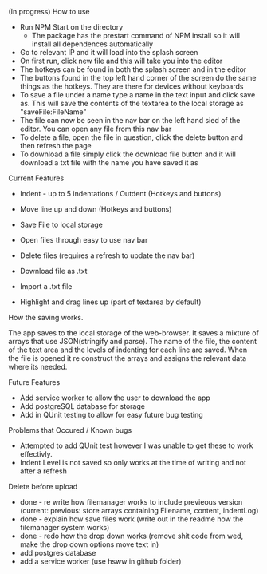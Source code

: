 (In progress)
How to use

- Run NPM Start on the directory
    - The package has the prestart command of NPM install so it will install all dependences automatically 
- Go to relevant IP and it will load into the splash screen
- On first run, click new file and this will take you into the editor
- The hotkeys can be found in both the splash screen and in the editor
- The buttons found in the top left hand corner of the screen do the same things as the hotkeys. They are there for devices without keyboards
- To save a file under a name type a name in the text input and click save as. This will save the contents of the textarea to the local storage as    "saveFile:FileName"
- The file can now be seen in the nav bar on the left hand sied of the editor. You can open any file from this nav bar
- To delete a file, open the file in question, click the delete button and then refresh the page
- To download a file simply click the download file button and it will download a txt file with the name you have saved it as

Current Features

- Indent - up to 5 indentations / Outdent (Hotkeys and buttons)
- Move line up and down (Hotkeys and buttons)
- Save File to local storage
- Open files through easy to use nav bar
- Delete files (requires a refresh to update the nav bar)
- Download file as .txt
- Import a .txt file

- Highlight and drag lines up (part of textarea by default)

How the saving works.

The app saves to the local storage of the web-browser. It saves a mixture of arrays that use JSON(stringify and parse). The name of the file, the content of the text area and the levels of indenting for each line are saved. When the file is opened it re construct the arrays and assigns the relevant data where its needed.

Future Features

- Add service worker to allow the user to download the app
- Add postgreSQL database for storage
- Add in QUnit testing to allow for easy future bug testing

Problems that Occured / Known bugs

- Attempted to add QUnit test however I was unable to get these to work effectivly.
- Indent Level is not saved so only works at the time of writing and not after a refresh


Delete before upload

- done - re write how filemanager works to include previeous version (current: previous: store arrays containing Filename, content, indentLog)
- done - explain how save files work (write out in the readme how the filemanager system works)
- done - redo how the drop down works (remove shit code from wed, make the drop down options move text in)
- add postgres database
- add a service worker (use hsww in github folder)

